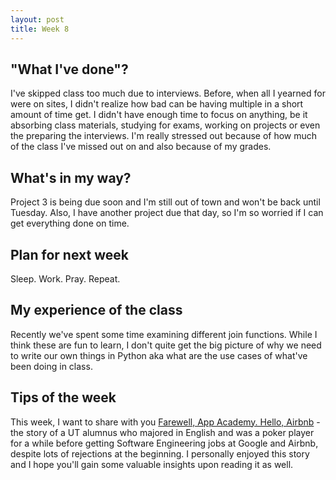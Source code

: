 ```yaml
---
layout: post
title: Week 8
---
```


"What I've done"? 
---

I've skipped class too much due to interviews. Before, when all I yearned for were on sites, I didn't realize how bad can be having multiple in a short amount of time get. I didn't have enough time to focus on anything, be it absorbing class materials, studying for exams, working on projects or even the preparing the interviews. I'm really stressed out because of how much of the class I've missed out on and also because of my grades. 

What's in my way?
---

Project 3 is being due soon and I'm still out of town and won't be back until Tuesday. Also, I have another project due that day, so I'm so worried if I can get everything done on time.

Plan for next week
---

Sleep. Work. Pray. Repeat.

My experience of the class
---

Recently we've spent some time examining different join functions. While I think these are fun to learn, I don't quite get the big picture of why we need to write our own things in Python aka what are the use cases of what've been doing in class. 

Tips of the week 
---

This week, I want to share with you [Farewell, App Academy. Hello, Airbnb](https://haseebq.com/farewell-app-academy-hello-airbnb-part-i/) - the story of a UT alumnus who majored in English and was a poker player for a while before getting Software Engineering jobs at Google and Airbnb,  despite lots of rejections at the beginning. I personally enjoyed this story and I hope you'll gain some valuable insights upon reading it as well.
